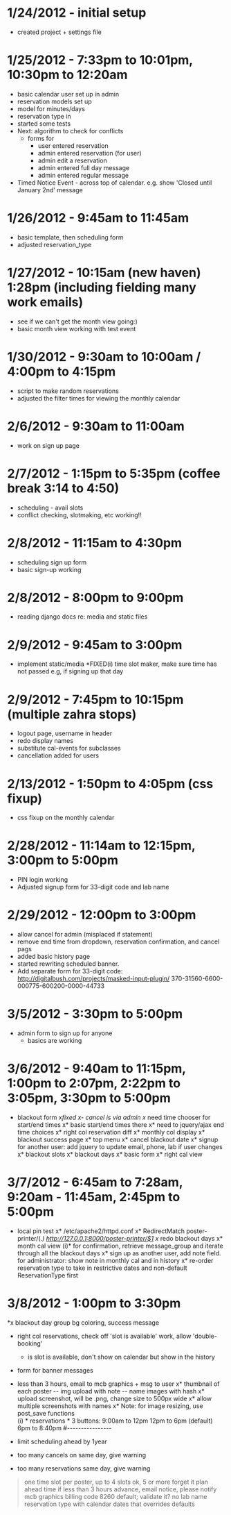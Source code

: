 # 1/24/2012 - initial setup
* created project + settings file

# 1/25/2012 - 7:33pm to 10:01pm, 10:30pm to 12:20am
* basic calendar user set up in admin 
* reservation models set up
* model for minutes/days
* reservation type in
* started some tests
* Next: algorithm to check for conflicts
	* forms for
		* user entered reservation
		* admin entered reservation (for user)
		* admin edit a reservation
		* admin entered full day message
		* admin entered regular message
* Timed Notice Event - across top of calendar.  e.g. show 'Closed until January 2nd' message

# 1/26/2012 - 9:45am to 11:45am
* basic template, then scheduling form
* adjusted reservation_type

# 1/27/2012 - 10:15am (new haven) 1:28pm	(including fielding many work emails)
* see if we can't get the month view going:)
* basic month view working with test event

# 1/30/2012 - 9:30am to 10:00am / 4:00pm to 4:15pm
* script to make random reservations
* adjusted the filter times for viewing the monthly calendar

# 2/6/2012 - 9:30am to 11:00am
* work on sign up page

# 2/7/2012 - 1:15pm to 5:35pm (coffee break 3:14 to 4:50)
* scheduling - avail slots
* conflict checking, slotmaking, etc working!!

# 2/8/2012 - 11:15am to 4:30pm
* scheduling sign up form
* basic sign-up working

# 2/8/2012 - 8:00pm to 9:00pm
* reading django docs re: media and static files

# 2/9/2012 - 9:45am to 3:00pm
* implement static/media
*FIXED(i) time slot maker, make sure time has not passed e.g, if signing up that day

# 2/9/2012 - 7:45pm to 10:15pm (multiple zahra stops)
* logout page, username in header
* redo display names
* substitute cal-events for subclasses
* cancellation added for users

# 2/13/2012 - 1:50pm to 4:05pm (css fixup)
* css fixup on the monthly calendar

# 2/28/2012 - 11:14am to 12:15pm, 3:00pm to 5:00pm
* PIN login working
* Adjusted signup form for 33-digit code and lab name

# 2/29/2012 - 12:00pm to 3:00pm
* allow cancel for admin (misplaced if statement)
* remove end time from dropdown, reservation confirmation, and cancel pags
* added basic history page
* started rewriting scheduled banner.
* Add separate form for 33-digit code: http://digitalbush.com/projects/masked-input-plugin/
370-31560-6600-000775-600200-0000-44733

# 3/5/2012 - 3:30pm to 5:00pm
* admin form to sign up for anyone
    * basics are working

# 3/6/2012 - 9:40am to 11:15pm, 1:00pm to 2:07pm, 2:22pm to 3:05pm, 3:30pm to 5:00pm
* blackout form
    x*fixed x- cancel is via admin
    x* need time chooser for start/end times
    x* basic start/end times there
    x* need to jquery/ajax end time choices
    x* right col reservation diff
    x* monthly col display
x* blackout success page
x* top menu
x* cancel blackout date
x* signup for another user: add jquery to update email, phone, lab if user changes
x* blackout slots
x* blackout days
    x* basic form
    x* right cal view

# 3/7/2012 - 6:45am to 7:28am, 9:20am - 11:45am, 2:45pm to 5:00pm
* local pin test
    x* /etc/apache2/httpd.conf
    x* RedirectMatch poster-printer/(.*) http://127.0.0.1:8000/poster-printer/$1
x* redo blackout days
	x* month cal view
(i)* for confirmation, retrieve message_group and iterate through all the blackout days
x* sign up as another user, add note field. for administrator: show note in monthly cal and in history
x* re-order reservation type to take in restrictive dates and non-default ReservationType first

# 3/8/2012 - 1:00pm to 3:30pm
*x blackout day group bg coloring, success message
* right col reservations, check off 'slot is available' work, allow 'double-booking'  
    * is slot is available, don't show on calendar but show in the history
* form for banner messages
* less than 3 hours, email to mcb graphics + msg to user
x* thumbnail of each poster -- img upload with note -- name images with hash
    x* upload screenshot, will be .png, change size to 500px wide
        x* allow multiple screenshots with names
	x* Note: for image resizing, use post_save functions            
(i) * reservations 
        * 3 buttons: 
            9:00am to 12pm
            12pm to 6pm (default)
            6pm to 8:40pm
#----------------    

* limit scheduling ahead by 1year
* too many cancels on same day, give warning
* too many reservations same day, give warning



> one time slot per poster, up to 4 slots ok, 5 or more forget it
> plan ahead time 
> if less than 3 hours advance, email notice, please notify mcb graphics
> billing code 8260 default; validate it?
> no lab name
> reservation type with calendar dates that overrides defaults

